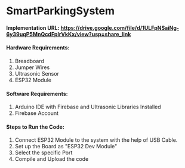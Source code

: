 # SmartParkingSystem

#### Implementation URL:  https://drive.google.com/file/d/1ULFpNSaiNg-6y39uqP5MnQcdFplrVkKx/view?usp=share_link

#### Hardware Requirements:
1. Breadboard
2. Jumper Wires
3. Ultrasonic Sensor
4. ESP32 Module

#### Software Requirements:
1. Arduino IDE with Firebase and Ultrasonic Libraries Installed
2. Firebase Account

#### Steps to Run the Code:
1. Connect ESP32 Module to the system with the help of USB Cable.
2. Set up the Board as "ESP32 Dev Module"
3. Select the specific Port
4. Compile and Upload the code
